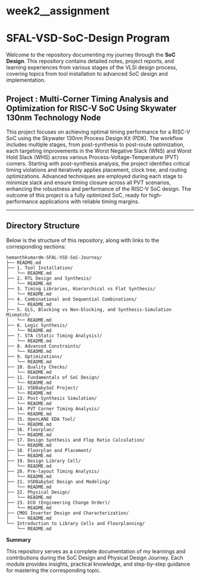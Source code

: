 # week2__assignment


# SFAL-VSD-SoC-Design Program 

Welcome to the repository documenting my journey through the **SoC Design**. This repository contains detailed notes, project reports, and learning experiences from various stages of the VLSI design process, covering topics from tool installation to advanced SoC design and implementation.

## Project : Multi-Corner Timing Analysis and Optimization for RISC-V SoC Using Skywater 130nm Technology Node

This project focuses on achieving optimal timing performance for a RISC-V SoC using the Skywater 130nm Process Design Kit (PDK). The workflow includes multiple stages, from post-synthesis to post-route optimization, each targeting improvements in the Worst Negative Slack (WNS) and Worst Hold Slack (WHS) across various Process-Voltage-Temperature (PVT) corners. Starting with post-synthesis analysis, the project identifies critical timing violations and iteratively applies placement, clock tree, and routing optimizations. Advanced techniques are employed during each stage to minimize slack and ensure timing closure across all PVT scenarios, enhancing the robustness and performance of the RISC-V SoC design. The outcome of this project is a fully optimized SoC, ready for high- performance applications with reliable timing margins.

---

## Directory Structure

Below is the structure of this repository, along with links to the corresponding sections:

```plaintext
hemanthkumardm-SFAL-VSD-SoC-Journey/
├── README.md
├── 1. Tool Installation/
│   └── README.md
├── 2. RTL Design and Synthesis/
│   └── README.md
├── 3. Timing Libraries, Hierarchical vs Flat Synthesis/
│   └── README.md
├── 4. Combinational and Sequential Combinations/
│   └── README.md
├── 5. GLS, Blocking vs Non-blocking, and Synthesis-Simulation Mismatch/
│   └── README.md
├── 6. Logic Synthesis/
│   └── README.md
├── 7. STA (Static Timing Analysis)/
│   └── README.md
├── 8. Advanced Constraints/
│   └── README.md
├── 9. Optimizations/
│   └── README.md
├── 10. Quality Checks/
│   └── README.md
├── 11. Fundamentals of SoC Design/
│   └── README.md
├── 12. VSDBabySoC Project/
│   └── README.md
├── 13. Post-Synthesis Simulation/
│   └── README.md
├── 14. PVT Corner Timing Analysis/
│   └── README.md
├── 15. OpenLANE EDA Tool/
│   └── README.md
├── 16. Floorplan/
│   └── README.md
├── 17. Design Synthesis and Flop Ratio Calculation/
│   └── README.md
├── 18. Floorplan and Placement/
│   └── README.md
├── 19. Design Library Cell/
│   └── README.md
├── 20. Pre-layout Timing Analysis/
│   └── README.md
├── 21. VSDBabySoC Design and Modeling/
│   └── README.md
├── 22. Physical Design/
│   └── README.md
├── 23. ECO (Engineering Change Order)/
│   └── README.md
├── CMOS Inverter Design and Characterization/
│   └── README.md
└── Introduction to Library Cells and Floorplanning/
    └── README.md
```

**Summary**

This repository serves as a complete documentation of my learnings and contributions during the SoC Design and Physical Design Journey. Each module provides insights, practical knowledge, and step-by-step guidance for mastering the corresponding topic.

